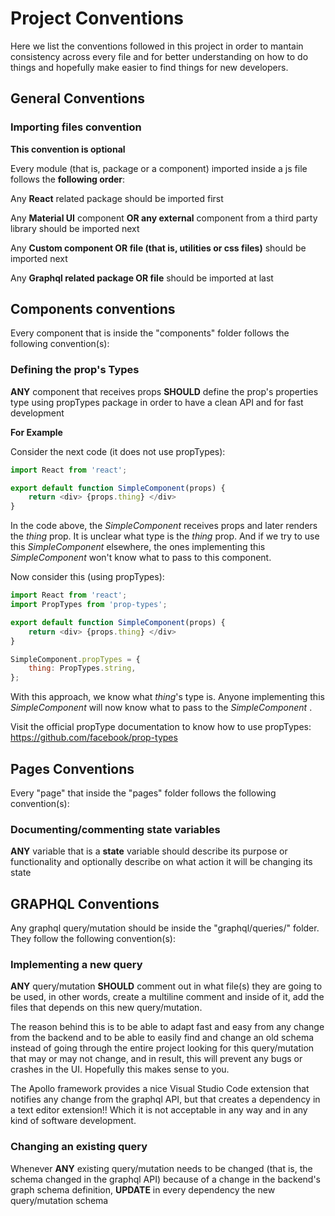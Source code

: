 # Project Conventions

Here we list the conventions followed in this project in order to mantain consistency
across every file and for better understanding on how to do things and hopefully make
easier to find things for new developers.

## General Conventions

### Importing files convention

**This convention is optional** 

Every module (that is, package or a component) imported inside a js file follows the **following order**:

Any **React** related package should be imported first

Any **Material UI** component **OR any external** component from a third party library should be imported next

Any **Custom component OR file (that is, utilities or css files)** should be imported next

Any **Graphql related package OR file** should be imported at last


## Components conventions

Every component that is inside the "components" folder follows the following convention(s): 

### Defining the prop's Types

**ANY** component that receives props **SHOULD** define the prop's properties type using propTypes package in order to have a clean API and for fast development

**For Example**

Consider the next code (it does not use propTypes):

```javascript
import React from 'react';

export default function SimpleComponent(props) {
    return <div> {props.thing} </div>
}
```

In the code above, the _SimpleComponent_ receives props and later renders the _thing_ prop.
It is unclear what type is the _thing_ prop. And if we try to use this _SimpleComponent_ elsewhere,
the ones implementing this _SimpleComponent_ won't know what to pass to this component. 

Now consider this (using propTypes):

```javascript
import React from 'react';
import PropTypes from 'prop-types';

export default function SimpleComponent(props) {
    return <div> {props.thing} </div>
}

SimpleComponent.propTypes = {
    thing: PropTypes.string,
};
```

With this approach, we know what _thing_'s type is. Anyone implementing this _SimpleComponent_
will now know what to pass to the _SimpleComponent_ .

Visit the official propType documentation to know how to use propTypes: https://github.com/facebook/prop-types


## Pages Conventions

Every "page" that inside the "pages" folder follows the following convention(s):

### Documenting/commenting state variables

**ANY** variable that is a **state** variable should describe its purpose or functionality and optionally describe on what action it will be changing its state


## GRAPHQL Conventions

Any graphql query/mutation should be inside the "graphql/queries/" folder. They follow the following convention(s):

### Implementing a new query

**ANY** query/mutation **SHOULD** comment out in what file(s) they are going to be used, in other words, create a multiline comment and inside of it, add the files that depends on this new query/mutation. 

The reason behind this is to be able to adapt fast and easy from any change from the backend and to be able to easily find and change an old schema instead of going through the entire project looking for this query/mutation that may or may not change, and in result, this will prevent any bugs or crashes in the UI. Hopefully this makes sense to you.

The Apollo framework provides a nice Visual Studio Code extension that notifies any change from the graphql API, but that creates a dependency in a text editor extension!! Which it is not acceptable in any way and in any kind of software development.

### Changing an existing query

Whenever **ANY** existing query/mutation needs to be changed (that is, the schema changed in the graphql API) because of a change in the backend's graph schema definition, **UPDATE** in every dependency the new query/mutation schema  

